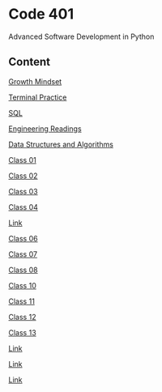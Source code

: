 # Code 401

Advanced Software Development in Python

## Content

[Growth Mindset](../Code-401/growth-mindset.md)

[Terminal Practice](../Code-401/terminal.md)

[SQL](../Code-401/sql.md)

[Engineering Readings](../Code-401/engineer.md)

[Data Structures and Algorithms](../Code-401/data.md)

[Class 01](../Code-401/class-01.md)

[Class 02](../Code-401/class-02.md)

[Class 03](../Code-401/class-03.md)

[Class 04](../Code-401/class-04.md)

[Link]()

[Class 06](../Code-401/class-06.md)

[Class 07](../Code-401/class-07.md)

[Class 08](../Code-401/class-08.md)

[Class 10](../Code-401/class-10.md)

[Class 11](../Code-401/class-11.md)

[Class 12](../Code-401/class-12.md)

[Class 13](../Code-401/class-13.md)

[Link]()

[Link]()

[Link]()